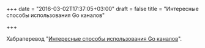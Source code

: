 +++
date = "2016-03-02T17:37:05+03:00"
draft = false
title = "Интересные способы использования Go каналов"

+++

<p>Хабраперевод &quot;<a href="https://habrahabr.ru/post/278349/">Интересные способы использования Go каналов</a>&quot;.</p>


